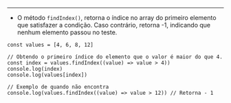 ___
- O método `findIndex()`, retorna o índice no array do primeiro elemento que satisfazer a condição. Caso contrário, retorna -1, indicando que nenhum elemento passou no teste.
```jS
const values = [4, 6, 8, 12]

// Obtendo o primeiro índice do elemento que o valor é maior do que 4.
const index = values.findIndex((value) => value > 4))
console.log(index)
console.log(values[index])

// Exemplo de quando não encontra
console.log(values.findIndex((value) => value > 12)) // Retorna - 1
```
